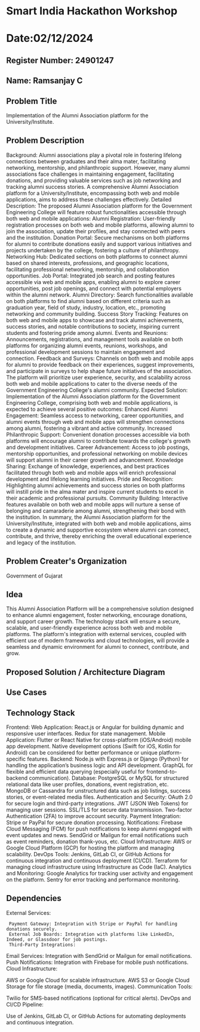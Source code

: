 # Smart India Hackathon Workshop
# Date:02/12/2024
## Register Number: 24901247
## Name: Ramsanjay C
## Problem Title
Implementation of the Alumni Association platform for the University/Institute.
## Problem Description
Background: Alumni associations play a pivotal role in fostering lifelong connections between graduates and their alma mater, facilitating networking, mentorship, and philanthropic support. However, many alumni associations face challenges in maintaining engagement, facilitating donations, and providing valuable services such as job networking and tracking alumni success stories. A comprehensive Alumni Association platform for a University/Institute, encompassing both web and mobile applications, aims to address these challenges effectively. Detailed Description: The proposed Alumni Association platform for the Government Engineering College will feature robust functionalities accessible through both web and mobile applications: Alumni Registration: User-friendly registration processes on both web and mobile platforms, allowing alumni to join the association, update their profiles, and stay connected with peers and the institution. Donation Portal: Secure mechanisms on both platforms for alumni to contribute donations easily and support various initiatives and projects undertaken by the college, fostering a culture of philanthropy. Networking Hub: Dedicated sections on both platforms to connect alumni based on shared interests, professions, and geographic locations, facilitating professional networking, mentorship, and collaboration opportunities. Job Portal: Integrated job search and posting features accessible via web and mobile apps, enabling alumni to explore career opportunities, post job openings, and connect with potential employers within the alumni network. Alumni Directory: Search functionalities available on both platforms to find alumni based on different criteria such as graduation year, field of study, industry, location, etc., promoting networking and community building. Success Story Tracking: Features on both web and mobile apps to showcase and track alumni achievements, success stories, and notable contributions to society, inspiring current students and fostering pride among alumni. Events and Reunions: Announcements, registrations, and management tools available on both platforms for organizing alumni events, reunions, workshops, and professional development sessions to maintain engagement and connection. Feedback and Surveys: Channels on both web and mobile apps for alumni to provide feedback on their experiences, suggest improvements, and participate in surveys to help shape future initiatives of the association. The platform will prioritize user experience, security, and scalability across both web and mobile applications to cater to the diverse needs of the Government Engineering College's alumni community. Expected Solution: Implementation of the Alumni Association platform for the Government Engineering College, comprising both web and mobile applications, is expected to achieve several positive outcomes: Enhanced Alumni Engagement: Seamless access to networking, career opportunities, and alumni events through web and mobile apps will strengthen connections among alumni, fostering a vibrant and active community. Increased Philanthropic Support: Convenient donation processes accessible via both platforms will encourage alumni to contribute towards the college's growth and development initiatives. Career Advancement: Access to job postings, mentorship opportunities, and professional networking on mobile devices will support alumni in their career growth and advancement. Knowledge Sharing: Exchange of knowledge, experiences, and best practices facilitated through both web and mobile apps will enrich professional development and lifelong learning initiatives. Pride and Recognition: Highlighting alumni achievements and success stories on both platforms will instill pride in the alma mater and inspire current students to excel in their academic and professional pursuits. Community Building: Interactive features available on both web and mobile apps will nurture a sense of belonging and camaraderie among alumni, strengthening their bond with the institution. In summary, the Alumni Association platform for the University/Institute, integrated with both web and mobile applications, aims to create a dynamic and supportive ecosystem where alumni can connect, contribute, and thrive, thereby enriching the overall educational experience and legacy of the institution.
## Problem Creater's Organization
Government of Gujarat
## Idea
This Alumni Association Platform will be a comprehensive solution designed to enhance alumni engagement, foster networking, encourage donations, and support career growth. The technology stack will ensure a secure, scalable, and user-friendly experience across both web and mobile platforms. The platform's integration with external services, coupled with efficient use of modern frameworks and cloud technologies, will provide a seamless and dynamic environment for alumni to connect, contribute, and grow.


## Proposed Solution / Architecture Diagram


## Use Cases


## Technology Stack

Frontend:
Web Application:
React.js or Angular for building dynamic and responsive user interfaces.
Redux for state management.
Mobile Application:
Flutter or React Native for cross-platform (iOS/Android) mobile app development.
Native development options (Swift for iOS, Kotlin for Android) can be considered for better performance or unique platform-specific features.
Backend:
Node.js with Express.js or Django (Python) for handling the application’s business logic and API development.
GraphQL for flexible and efficient data querying (especially useful for frontend-to-backend communication).
Database:
PostgreSQL or MySQL for structured relational data like user profiles, donations, event registration, etc.
MongoDB or Cassandra for unstructured data such as job listings, success stories, or event-related media files.
Authentication and Security:
OAuth 2.0 for secure login and third-party integrations.
JWT (JSON Web Tokens) for managing user sessions.
SSL/TLS for secure data transmission.
Two-factor Authentication (2FA) to improve account security.
Payment Integration:
Stripe or PayPal for secure donation processing.
Notifications:
Firebase Cloud Messaging (FCM) for push notifications to keep alumni engaged with event updates and news.
SendGrid or Mailgun for email notifications such as event reminders, donation thank-yous, etc.
Cloud Infrastructure:
AWS or Google Cloud Platform (GCP) for hosting the platform and managing scalability.
DevOps Tools:
Jenkins, GitLab CI, or GitHub Actions for continuous integration and continuous deployment (CI/CD).
Terraform for managing cloud infrastructure using Infrastructure as Code (IaC).
Analytics and Monitoring:
Google Analytics for tracking user activity and engagement on the platform.
Sentry for error tracking and performance monitoring.


## Dependencies
External Services:

     Payment Gateway: Integration with Stripe or PayPal for handling donations securely.
     External Job Boards: Integration with platforms like LinkedIn, Indeed, or Glassdoor for job postings.
     Third-Party Integrations:

Email Services: Integration with SendGrid or Mailgun for email notifications.
Push Notifications: Integration with Firebase for mobile push notifications.
Cloud Infrastructure:

AWS or Google Cloud for scalable infrastructure.
AWS S3 or Google Cloud Storage for file storage (media, documents, images).
Communication Tools:

Twilio for SMS-based notifications (optional for critical alerts).
DevOps and CI/CD Pipeline:

Use of Jenkins, GitLab CI, or GitHub Actions for automating deployments and continuous integration.

